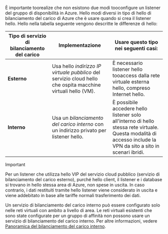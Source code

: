 È importante toorealize che non esistono due modi tooconfigure un listener del gruppo di disponibilità in Azure. Hello modi diversi in tipo di hello di bilanciamento del carico di Azure che è usare quando si crea il listener hello. Hello nella tabella seguente vengono descritte le differenze di hello:

| Tipo di servizio di bilanciamento del carico | Implementazione | Usare questo tipo nei seguenti casi: |
| --- | --- | --- |
| **Esterno** |Usa hello *indirizzo IP virtuale pubblico* del servizio cloud hello che ospita macchine virtuali hello (VM). |È necessario listener hello tooaccess dalla rete virtuale esterna hello, compreso Internet hello. |
| **Interno** |Usa un *bilanciamento del carico interno* con un indirizzo privato per listener hello. |È possibile accedere hello listener solo all'interno di hello stessa rete virtuale. Questa modalità di accesso include la VPN da sito a sito in scenari ibridi. |

> [!IMPORTANT]
> Per un listener che utilizza hello VIP del servizio cloud pubblico (servizio di bilanciamento del carico esterno), purché hello client, il listener e i database si trovano in hello stessa area di Azure, non spese in uscita. In caso contrario, i dati restituiti tramite hello listener viene considerato in uscita e viene addebitato in base alle tariffe normali trasferimento dei dati. 
> 
> 

Un servizio di bilanciamento del carico interno può essere configurato solo nelle reti virtuali con ambito a livello di area. Le reti virtuali esistenti che sono state configurate per un gruppo di affinità non possono usare un servizio di bilanciamento del carico interno. Per altre informazioni, vedere [Panoramica del bilanciamento del carico interno](../articles/load-balancer/load-balancer-internal-overview.md).

